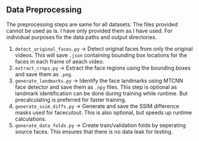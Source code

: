 ## Data Preprocessing

The preprocessing steps are same for all datasets. The files provided cannot be used as is. I have only provided them as I have used. For individual purposes fix the data paths and output directories.

1. `detect_original_faces.py` -> Detect original faces from only the original videos. This will save `.json` containing bounding box locations for the faces in each frame of aeach video.
2. `extract_crops.py` -> Extract the face regions using the bounding boxes and save them as `.png`.
3. `generate_landmarks.py` -> Identify the face landmarks using MTCNN face detector and save them as `.npy` files. This step is optional as landmark identification can be done during training while runtime. But precalculating is preferred for faster training.
4. `generate_ssim_diffs.py` -> Generate and save the SSIM difference masks used for facecutout. This is also optional, but speeds up runtime calculations.
5. `generate_data_folds.py` -> Create train/validation folds by seperating source faces. This ensures that there is no data leak for testing.


